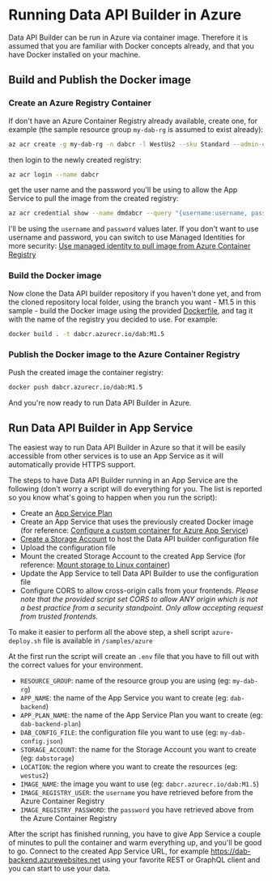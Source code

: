 # Running Data API Builder in Azure

Data API Builder can be run in Azure via container image. Therefore it is assumed that you are familiar with Docker concepts already, and that you have Docker installed on your machine.

## Build and Publish the Docker image

### Create an Azure Registry Container

If don't have an Azure Container Registry already available, create one, for example (the sample resource group `my-dab-rg` is assumed to exist already):

```bash
az acr create -g my-dab-rg -n dabcr -l WestUs2 --sku Standard --admin-enabled true
```

then login to the newly created registry:

```bash
az acr login --name dabcr
```

get the user name and the password you'll be using to allow the App Service to pull the image from the created registry:

```bash
az acr credential show --name dmdabcr --query "{username:username, password:passwords[0].value}"
```

I'll be using the `username` and `password` values later. If you don't want to use username and password, you can switch to use Managed Identities for more security: [Use managed identity to pull image from Azure Container Registry](https://docs.microsoft.com/en-us/azure/app-service/configure-custom-container?pivots=container-linux#use-managed-identity-to-pull-image-from-azure-container-registry)

### Build the Docker image

Now clone the Data API builder repository if you haven't done yet, and from the cloned repository local folder, using the branch you want - M1.5 in this sample - build the Docker image using the provided [Dockerfile](../Dockerfile), and tag it with the name of the registry you decided to use. For example:

```bash
docker build . -t dabcr.azurecr.io/dab:M1.5
```

### Publish the Docker image to the Azure Container Registry

Push the created image the container registry:

```bash
docker push dabcr.azurecr.io/dab:M1.5
```

And you're now ready to run Data API Builder in Azure.

## Run Data API Builder in App Service

The easiest way to run Data API Builder in Azure so that it will be easily accessible from other services is to use an App Service as it will automatically provide HTTPS support.

The steps to have Data API Builder running in an App Service are the following (don't worry a script will do everything for you. The list is reported so you know what's going to happen when you run the script):

- Create an [App Service Plan](https://docs.microsoft.com/en-us/azure/app-service/app-service-plan-manage)
- Create an App Service that uses the previously created Docker image (for reference: [Configure a custom container for Azure App Service](https://docs.microsoft.com/en-us/azure/app-service/configure-custom-container?pivots=container-linux))
- [Create a Storage Account](https://docs.microsoft.com/en-us/azure/storage/common/storage-account-create?tabs=azure-portal) to host the Data API builder configuration file
- Upload the configuration file
- Mount the created Storage Account to the created App Service (for reference: [Mount storage to Linux container](https://docs.microsoft.com/en-us/azure/app-service/configure-connect-to-azure-storage?tabs=cli&pivots=container-linux#mount-storage-to-linux-container))
- Update the App Service to tell Data API Builder to use the configuration file
- Configure CORS to allow cross-origin calls from your frontends. *Please note that the provided script set CORS to allow ANY origin which is not a best practice from a security standpoint. Only allow accepting request from trusted frontends.*

To make it easier to perform all the above step, a shell script `azure-deploy.sh` file is available in `/samples/azure`

At the first run the script will create an `.env` file that you have to fill out with the correct values for your environment.

- `RESOURCE_GROUP`: name of the resource group you are using (eg: `my-dab-rg`)
- `APP_NAME`: the name of the App Service you want to create (eg: `dab-backend`)
- `APP_PLAN_NAME`: the name of the App Service Plan you want to create (eg: `dab-backend-plan`)
- `DAB_CONFIG_FILE`: the configuration file you want to use (eg: `my-dab-config.json`)
- `STORAGE_ACCOUNT`: the name for the Storage Account you want to create (eg: `dabstorage`)
- `LOCATION`: the region where you want to create the resources (eg: `westus2`)
- `IMAGE_NAME`: the image you want to use (eg: `dabcr.azurecr.io/dab:M1.5`)
- `IMAGE_REGISTRY_USER`: the `username` you have retrieved before from the Azure Container Registry
- `IMAGE_REGISTRY_PASSWORD`: the `password` you have retrieved above from the Azure Container Registry

After the script has finished running, you have to give App Service a couple of minutes to pull the container and warm everything up, and you'll be good to go. Connect to the created App Service URL, for example https://dab-backend.azurewebsites.net using your favorite REST or GraphQL client and you can start to use your data.
